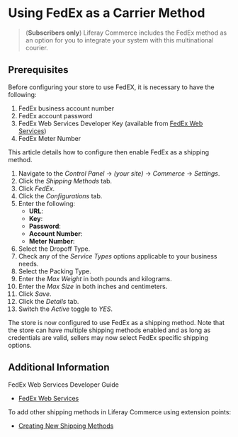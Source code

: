 # Using FedEx as a Carrier Method

>(**Subscribers only**) Liferay Commerce includes the FedEx method as an option for you to integrate your system with this multinational courier.

## Prerequisites

Before configuring your store to use FedEX, it is necessary to have the following:

1. FedEx business account number
1. FedEx account password
1. FedEx Web Services Developer Key (available from [FedEx Web Services](https://www.fedex.com/en-us/developer/web-services.html))
1. FedEx Meter Number

This article details how to configure then enable FedEx as a shipping method.

1. Navigate to the _Control Panel_ → _(your site)_ → _Commerce_ → _Settings_.
1. Click the _Shipping Methods_ tab.
1. Click _FedEx_.
1. Click the _Configurations_ tab.
1. Enter the following:
    * **URL**:
    * **Key**:
    * **Password**:
    * **Account Number**:
    * **Meter Number**:
1. Select the Dropoff Type.
1. Check any of the _Service Types_ options applicable to your business needs.
1. Select the Packing Type.
1. Enter the _Max Weight_ in both pounds and kilograms.
1. Enter the _Max Size_ in both inches and centimeters.
1. Click _Save_.
1. Click the _Details_ tab.
1. Switch the _Active_ toggle to _YES_.

The store is now configured to use FedEx as a shipping method. Note that the store can have multiple shipping methods enabled and as long as credentials are valid, sellers may now select FedEx specific shipping options.

## Additional Information

FedEx Web Services Developer Guide

* [FedEx Web Services](https://www.fedex.com/en-us/developer/web-services.html)

To add other shipping methods in Liferay Commerce using extension points:

* [Creating New Shipping Methods](https://help.liferay.com/hc/en-us/articles/360020751831)
